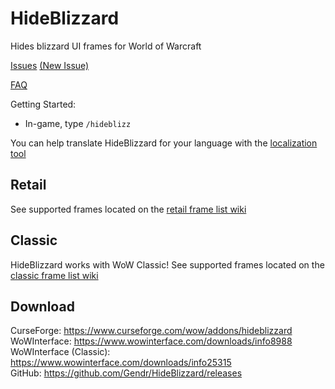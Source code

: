 # HideBlizzard
Hides blizzard UI frames for World of Warcraft

[Issues](https://github.com/Gendr/HideBlizzard/issues) [(New Issue)](https://github.com/Gendr/HideBlizzard/issues/new)

[FAQ](https://github.com/Gendr/HideBlizzard/wiki/FAQ)

Getting Started:
- In-game, type `/hideblizz`

You can help translate HideBlizzard for your language with the [localization tool](https://www.curseforge.com/wow/addons/hideblizzard/localization)

## Retail
See supported frames located on the [retail frame list wiki](https://github.com/Gendr/HideBlizzard/wiki/Retail-Frame-List)

## Classic
HideBlizzard works with WoW Classic! See supported frames located on the [classic frame list wiki](https://github.com/Gendr/HideBlizzard/wiki/Classic-Frame-List)

## Download
CurseForge: <https://www.curseforge.com/wow/addons/hideblizzard>  
WoWInterface: <https://www.wowinterface.com/downloads/info8988>  
WoWInterface (Classic): <https://www.wowinterface.com/downloads/info25315>  
GitHub: <https://github.com/Gendr/HideBlizzard/releases>
